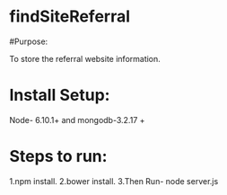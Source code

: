 # findSiteReferral

#Purpose:

To store the referral website information.

# Install Setup:

Node- 6.10.1+ and mongodb-3.2.17 +

# Steps to run:

1.npm install.
2.bower install.
3.Then Run- node server.js




